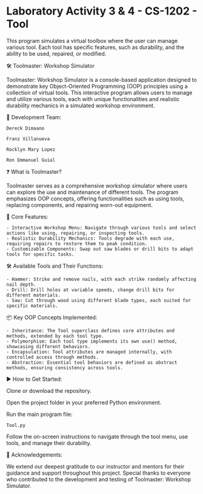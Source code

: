 # Laboratory Activity 3 & 4 - CS-1202 - Tool
This program simulates a virtual toolbox where the user can manage various tool. Each tool has specific features, such as durability, and the ability to be used, repaired, or modified. 

🛠️ Toolmaster: Workshop Simulator

Toolmaster: Workshop Simulator is a console-based application designed to demonstrate key Object-Oriented Programming (OOP) principles using a collection of virtual tools. This interactive program allows users to manage and utilize various tools, each with unique functionalities and realistic durability mechanics in a simulated workshop environment.

👥 Development Team:

    Dereck Dimaano

    Franz Villanueva

    Rocklyn Mary Lopez

    Ron Emmanuel Guial

                                                                   

❓ What is Toolmaster?

Toolmaster serves as a comprehensive workshop simulator where users can explore the use and maintenance of different tools. The program emphasizes OOP concepts, offering functionalities such as using tools, replacing components, and repairing worn-out equipment.

🔧 Core Features:

    - Interactive Workshop Menu: Navigate through various tools and select actions like using, repairing, or inspecting tools.
    - Realistic Durability Mechanics: Tools degrade with each use, requiring repairs to restore them to peak condition.
    - Customizable Components: Swap out saw blades or drill bits to adapt tools for specific tasks.

🛠️ Available Tools and Their Functions:

    - Hammer: Strike and remove nails, with each strike randomly affecting nail depth.
    - Drill: Drill holes at variable speeds, change drill bits for different materials.
    - Saw: Cut through wood using different blade types, each suited for specific materials.

📦 Key OOP Concepts Implemented:

    - Inheritance: The Tool superclass defines core attributes and methods, extended by each tool type.
    - Polymorphism: Each tool type implements its own use() method, showcasing different behaviors.
    - Encapsulation: Tool attributes are managed internally, with controlled access through methods.
    - Abstraction: Essential tool behaviors are defined as abstract methods, ensuring consistency across tools.

▶️ How to Get Started:

Clone or download the repository.

Open the project folder in your preferred Python environment.

Run the main program file:

    Tool.py

Follow the on-screen instructions to navigate through the tool menu, use tools, and manage their durability.

🌟 Acknowledgements:

We extend our deepest gratitude to our instructor and mentors for their guidance and support throughout this project. Special thanks to everyone who contributed to the development and testing of Toolmaster: Workshop Simulator.
